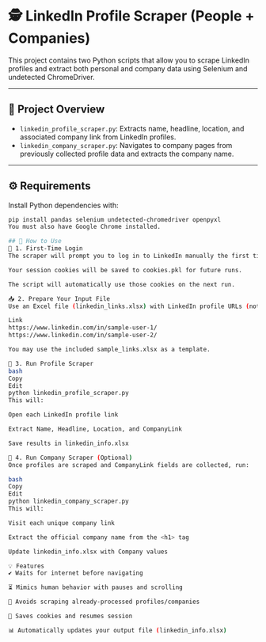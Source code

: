 # 🕵️ LinkedIn Profile Scraper (People + Companies)

This project contains two Python scripts that allow you to scrape LinkedIn profiles and extract both personal and company data using Selenium and undetected ChromeDriver.

---

## 📂 Project Overview

- `linkedin_profile_scraper.py`: Extracts name, headline, location, and associated company link from LinkedIn profiles.
- `linkedin_company_scraper.py`: Navigates to company pages from previously collected profile data and extracts the company name.

---

## ⚙️ Requirements

Install Python dependencies with:

```bash
pip install pandas selenium undetected-chromedriver openpyxl
You must also have Google Chrome installed.

## 🚀 How to Use
🔑 1. First-Time Login
The scraper will prompt you to log in to LinkedIn manually the first time.

Your session cookies will be saved to cookies.pkl for future runs.

The script will automatically use those cookies on the next run.

📥 2. Prepare Your Input File
Use an Excel file (linkedin_links.xlsx) with LinkedIn profile URLs (not company pages):

Link
https://www.linkedin.com/in/sample-user-1/
https://www.linkedin.com/in/sample-user-2/

You may use the included sample_links.xlsx as a template.

🧑 3. Run Profile Scraper
bash
Copy
Edit
python linkedin_profile_scraper.py
This will:

Open each LinkedIn profile link

Extract Name, Headline, Location, and CompanyLink

Save results in linkedin_info.xlsx

🏢 4. Run Company Scraper (Optional)
Once profiles are scraped and CompanyLink fields are collected, run:

bash
Copy
Edit
python linkedin_company_scraper.py
This will:

Visit each unique company link

Extract the official company name from the <h1> tag

Update linkedin_info.xlsx with Company values

💡 Features
✔️ Waits for internet before navigating

⏳ Mimics human behavior with pauses and scrolling

🔁 Avoids scraping already-processed profiles/companies

💾 Saves cookies and resumes session

📊 Automatically updates your output file (linkedin_info.xlsx)
